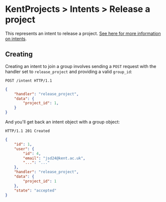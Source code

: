 # KentProjects > Intents > Release a project

This represents an intent to release a project. [See here for more information on intents](./generic.md).

## Creating

Creating an intent to join a group involves sending a `POST` request with the handler set to `release_project` and 
providing a valid `group_id`:

```http
POST /intent HTTP/1.1
```
```json
{
    "handler": "release_project",
    "data": {
        "project_id": 1,
    }
}
```

And you'll get back an intent object with a group object:

```http
HTTP/1.1 201 Created
```
```json
{
    "id": 1,
    "user": {
        "id": 4,
        "email": "jsd24@kent.ac.uk",
        "...": "..."
    },
    "handler": "release_project",
    "data": {
        "project_id": 1
    },
    "state": "accepted"
}
```